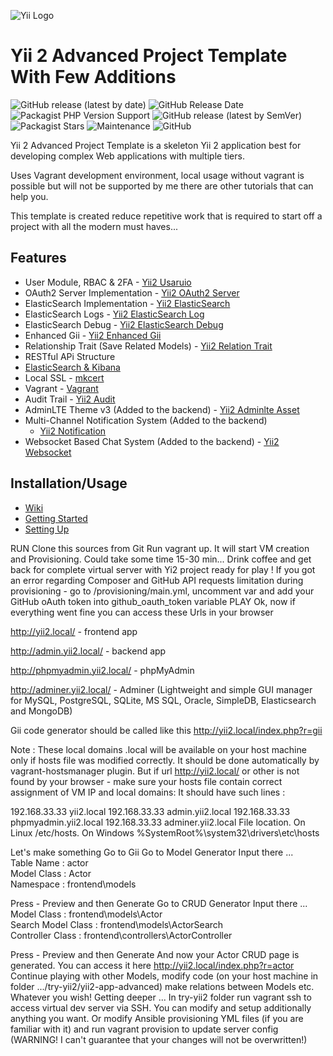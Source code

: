 ![Yii Logo](https://www.yiiframework.com/image/yii_logo_light.svg)
# Yii 2 Advanced Project Template With Few Additions

![GitHub release (latest by date)](https://img.shields.io/github/v/release/deadmantfa/yii2-advanced-template-starter?style=for-the-badge)
![GitHub Release Date](https://img.shields.io/github/release-date/deadmantfa/yii2-advanced-template-starter?style=for-the-badge)
![Packagist PHP Version Support](https://img.shields.io/packagist/php-v/deadmantfa/yii2-advanced-template-starter?style=for-the-badge)
![GitHub release (latest by SemVer)](https://img.shields.io/github/downloads/deadmantfa/yii2-advanced-template-starter/latest/total?sort=semver&style=for-the-badge)
![Packagist Stars](https://img.shields.io/packagist/stars/deadmantfa/yii2-advanced-template-starter?style=for-the-badge)
![Maintenance](https://img.shields.io/maintenance/yes/2021?style=for-the-badge)
![GitHub](https://img.shields.io/github/license/deadmantfa/yii2-advanced-template-starter?style=for-the-badge)

Yii 2 Advanced Project Template is a skeleton Yii 2 application best for developing complex Web applications with
multiple tiers.

Uses Vagrant development environment, local usage without vagrant is possible but will not be supported by me there are
other tutorials that can help you.

This template is created reduce repetitive work that is required to start off a project with all the modern must
haves...

## Features

* User Module, RBAC & 2FA - [Yii2 Usaruio](https://yii2-usuario.readthedocs.io/en/latest/)
* OAuth2 Server Implementation - [Yii2 OAuth2 Server](https://github.com/chervand/yii2-oauth2-server)
* ElasticSearch Implementation - [Yii2 ElasticSearch](https://github.com/Mirocow/yii2-elasticsearch)
* ElasticSearch Logs - [Yii2 ElasticSearch Log](https://github.com/Mirocow/yii2-elasticsearch-log)
* ElasticSearch Debug - [Yii2 ElasticSearch Debug](https://github.com/Mirocow/yii2-elasticsearch-debug)
* Enhanced Gii - [Yii2 Enhanced Gii](https://github.com/mootensai/yii2-enhanced-gii)
* Relationship Trait (Save Related Models) - [Yii2 Relation Trait](https://github.com/mootensai/yii2-relation-trait)
* RESTful APi Structure
* [ElasticSearch & Kibana](https://www.elastic.co/products/elastic-stack)
* Local SSL - [mkcert](https://github.com/FiloSottile/mkcert)
* Vagrant - [Vagrant](https://www.vagrantup.com/)
* Audit Trail - [Yii2 Audit](https://bedezign.github.io/yii2-audit/)
* AdminLTE Theme v3 (Added to the backend) - [Yii2 Adminlte Asset](https://github.com/dmstr/yii2-adminlte-asset)
* Multi-Channel Notification System (Added to the backend)
  - [Yii2 Notification](https://github.com/webzop/yii2-notifications)
* Websocket Based Chat System (Added to the backend) - [Yii2 Websocket](https://github.com/consik/yii2-websocket)

## Installation/Usage

- [Wiki](https://github.com/deadmantfa/yii2-advanced-template-starter/wiki)
- [Getting Started](https://github.com/deadmantfa/yii2-advanced-template-starter/wiki/Getting-Started)
- [Setting Up](https://github.com/deadmantfa/yii2-advanced-template-starter/wiki/Setting-up)

RUN
Clone this sources from Git
Run vagrant up.
It will start VM creation and Provisioning. Could take some time 15-30 min... Drink coffee and get back for complete virtual server with Yi2 project ready for play !
If you got an error regarding Composer and GitHub API requests limitation during provisioning - go to /provisioning/main.yml, uncomment var and add your GitHub oAuth token into github_oauth_token variable
PLAY
Ok, now if everything went fine you can access these Urls in your browser

http://yii2.local/ - frontend app

http://admin.yii2.local/ - backend app

http://phpmyadmin.yii2.local/ - phpMyAdmin

http://adminer.yii2.local/ - Adminer (Lightweight and simple GUI manager for MySQL, PostgreSQL, SQLite, MS SQL, Oracle, SimpleDB, Elasticsearch and MongoDB)

Gii code generator should be called like this http://yii2.local/index.php?r=gii

Note : These local domains .local will be available on your host machine only if hosts file was modified correctly. It should be done automatically by vagrant-hostsmanager plugin. But if url http://yii2.local/ or other is not found by your browser - make sure your hosts file contain correct assignment of VM IP and local domains:
It should have such lines :

192.168.33.33 yii2.local
192.168.33.33 admin.yii2.local
192.168.33.33 phpmyadmin.yii2.local
192.168.33.33 adminer.yii2.local
File location. On Linux /etc/hosts. On Windows %SystemRoot%\system32\drivers\etc\hosts

Let's make something
Go to Gii
Go to Model Generator
Input there ...  
Table Name : actor  
Model Class : Actor  
Namespace : frontend\models

Press - Preview and then Generate
Go to CRUD Generator
Input there ...  
Model Class : frontend\models\Actor  
Search Model Class : frontend\models\ActorSearch  
Controller Class : frontend\controllers\ActorController

Press - Preview and then Generate
And now your Actor CRUD page is generated. You can access it here http://yii2.local/index.php?r=actor
Continue playing with other Models, modify code (on your host machine in folder .../try-yii2/yii2-app-advanced) make relations between Models etc. Whatever you wish!
Getting deeper ...
In try-yii2 folder run vagrant ssh to access virtual dev server via SSH. You can modify and setup additionally anything you want.
Or modify Ansible provisioning YML files (if you are familiar with it) and run vagrant provision to update server config (WARNING! I can't guarantee that your changes will not be overwritten!)

